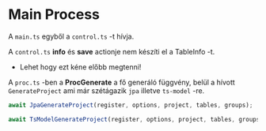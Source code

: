 # Main Process

A `main.ts` egyből a `control.ts` -t hívja.

A `control.ts` **info** és **save** actionje nem készíti el a TableInfo -t.

-   Lehet hogy ezt kéne előbb megtenni!

A `proc.ts` -ben a **ProcGenerate** a fő generáló függvény, belül a hívott
`GenerateProject` ami már szétágazik `jpa` illetve `ts-model` -re.

```typescript
await JpaGenerateProject(register, options, project, tables, groups);

await TsModelGenerateProject(register, options, project, tables, groups);
```
